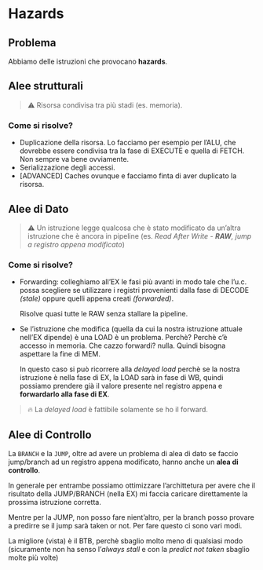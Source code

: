 # Hazards

## Problema

Abbiamo delle istruzioni che provocano **hazards**.

## Alee strutturali

> ⚠️ Risorsa condivisa tra più stadi (es. memoria).

### Come si risolve?

- Duplicazione della risorsa. Lo facciamo per esempio per l’ALU, che dovrebbe essere condivisa tra la fase di EXECUTE e quella di FETCH. Non sempre va bene ovviamente.
- Serializzazione degli accessi.
- [ADVANCED] Caches ovunque e facciamo finta di aver duplicato la risorsa.

## Alee di Dato

> ⚠️ Un istruzione legge qualcosa che è stato modificato da un’altra istruzione che è ancora in pipeline (es. _Read After Write - ***RAW***, jump a registro appena modificato_)

### Come si risolve?

- Forwarding: colleghiamo all’EX le fasi più avanti in modo tale che l’u.c. possa scegliere se utilizzare i registri provenienti dalla fase di DECODE _(stale)_ oppure quelli appena creati _(forwarded)_.

  Risolve quasi tutte le RAW senza stallare la pipeline.

- Se l’istruzione che modifica (quella da cui la nostra istruzione attuale nell’EX dipende) è una LOAD è un problema. Perchè? Perchè c’è accesso in memoria. Che cazzo forwardi? nulla. Quindi bisogna aspettare la fine di MEM.

  In questo caso si può ricorrere alla _delayed load_ perchè se la nostra istruzione è nella fase di EX, la LOAD sarà in fase di WB, quindi possiamo prendere già il valore presente nel registro appena e **forwardarlo alla fase di EX**.

> 🔥 La _delayed load_ è fattibile solamente se ho il forward.

## Alee di Controllo

La `BRANCH` e la `JUMP`, oltre ad avere un problema di alea di dato se faccio jump/branch ad un registro appena modificato, hanno anche un **alea di controllo**.

In generale per entrambe possiamo ottimizzare l’archittetura per avere che il risultato della JUMP/BRANCH (nella EX) mi faccia caricare direttamente la prossima istruzione corretta.

Mentre per la JUMP, non posso fare nient’altro, per la branch posso provare a predirre se il jump sarà taken or not. Per fare questo ci sono vari modi.

La migliore (vista) è il BTB, perchè sbaglio molto meno di qualsiasi modo (sicuramente non ha senso l’_always stall_ e con la _predict not taken_ sbaglio molte più volte)
